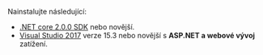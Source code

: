 Nainstalujte následující:

* [.NET core 2.0.0 SDK](https://www.microsoft.com/net/core) nebo novější.
* [Visual Studio 2017](https://www.visualstudio.com/downloads/) verze 15.3 nebo novější s **ASP.NET a webové vývoj** zatížení.

